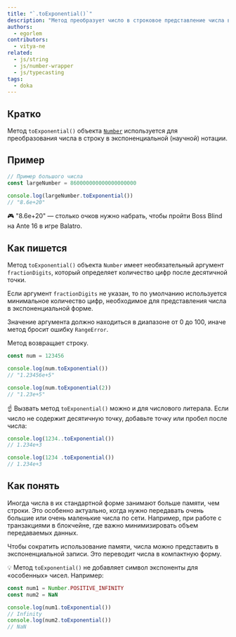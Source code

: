 ```yaml
---
title: "`.toExponential()`"
description: "Метод преобразует число в строковое представление числа в экспоненциальной записи."
authors:
  - egorlem
contributors:
  - vitya-ne
related:
  - js/string
  - js/number-wrapper
  - js/typecasting
tags:
  - doka
---
```


## Кратко

Метод `toExponential()` объекта [`Number`](/js/number-wrapper/) используется для преобразования числа в строку в экспоненциальной (научной) нотации.

## Пример

```js
// Пример большого числа
const largeNumber = 860000000000000000000

console.log(largeNumber.toExponential())
// "8.6e+20"
```

<aside>

🎮 "8.6e+20" — столько очков нужно набрать, чтобы пройти Boss Blind на Ante 16 в игре Balatro.

</aside>


## Как пишется

Метод `toExponential()` объекта `Number` имеет необязательный аргумент `fractionDigits`, который определяет количество цифр после десятичной точки.

Если аргумент `fractionDigits` не указан, то по умолчанию используется минимальное количество цифр, необходимое для представления числа в экспоненциальной форме.

Значение аргумента должно находиться в диапазоне от 0 до 100, иначе метод бросит ошибку `RangeError`.

Метод возвращает строку.

```js
const num = 123456

console.log(num.toExponential())
// "1.23456e+5"

console.log(num.toExponential(2))
// "1.23e+5"
```

☝️ Вызвать метод `toExponential()` можно и для числового литерала. Если число не содержит десятичную точку, добавьте точку или пробел после числа:

```js
console.log(1234..toExponential())
// 1.234e+3

console.log(1234 .toExponential())
// 1.234e+3
```


## Как понять

Иногда числа в их стандартной форме занимают больше памяти, чем строки. Это особенно актуально, когда нужно передавать очень большие или очень маленькие числа по сети. Например, при работе с транзакциями в блокчейне, где важно минимизировать объем передаваемых данных.

Чтобы сократить использование памяти, числа можно представить в экспоненциальной записи. Это переводит числа в компактную форму.

💡 Метод `toExponential()` не добавляет символ экспоненты для «особенных» чисел. Например:

```js
const num1 = Number.POSITIVE_INFINITY
const num2 = NaN

console.log(num1.toExponential())
// Infinity
console.log(num2.toExponential())
// NaN
```
